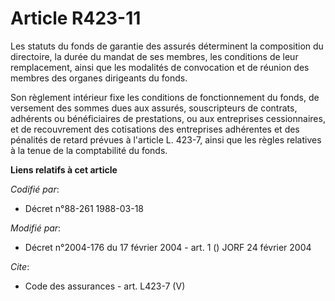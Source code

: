 # Article R423-11

Les statuts du fonds de garantie des assurés déterminent la composition du directoire, la durée du mandat de ses membres, les
conditions de leur remplacement, ainsi que les modalités de convocation et de réunion des membres des organes dirigeants du
fonds. 

Son règlement intérieur fixe les conditions de fonctionnement du fonds, de versement des sommes dues aux assurés,
souscripteurs de contrats, adhérents ou bénéficiaires de prestations, ou aux entreprises cessionnaires, et de recouvrement
des cotisations des entreprises adhérentes et des pénalités de retard prévues à l'article L. 423-7, ainsi que les règles
relatives à la tenue de la comptabilité du fonds.

**Liens relatifs à cet article**

_Codifié par_:

  - Décret n°88-261 1988-03-18

_Modifié par_:

  - Décret n°2004-176 du 17 février 2004 - art. 1 () JORF 24 février 2004

_Cite_:

  - Code des assurances - art. L423-7 (V)
